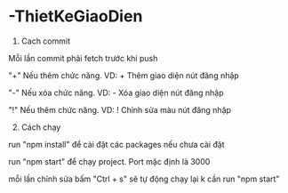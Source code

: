 # -ThietKeGiaoDien

1. Cach commit

  Mỗi lần commit phải fetch trước khi push
  
  "+" Nếu thêm chức năng. VD:  + Thêm giao diện nút đăng nhập
  
  "-" Nếu xóa chức năng. VD:   - Xóa giao diện nút đăng nhập
  
  "!" Nếu thêm chức năng. VD:  ! Chỉnh sửa màu nút đăng nhập
  
 2. Cách chạy
 
  run "npm install" để cài đặt các packages nếu chưa cài đặt
  
  run "npm start" để chạy project. Port mặc định là 3000
  
  mỗi lần chỉnh sửa bấm  "Ctrl + s" sẽ tự động chạy lại k cần run "npm start"
  
